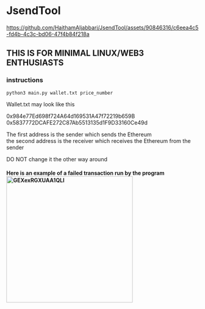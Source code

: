 # JsendTool

https://github.com/HaithamAljabbari/JsendTool/assets/90846316/c6eea4c5-fd4b-4c3c-bd06-47f4b84f218a


<h2>THIS IS FOR MINIMAL LINUX/WEB3 ENTHUSIASTS</h2>

<h3>instructions</h3>

``` 
python3 main.py wallet.txt price_number
```

Wallet.txt may look like this

0x984e77Ed698f724A64d169531A47f72219b659B
<br>0x5837772DCAFE272C87Ab5513135d1F9D33160Ce49d

The first address is the sender which sends the Ethereum
<br>the second address is the receiver which receives the Ethereum from the sender

</h4>DO NOT change it the other way around<h4>

Here is an example of a failed transaction run by the program<br>
<img width="331" alt="GEXexRGXUAA1QLl" src="https://github.com/HaithamAljabbari/JsendTool/assets/90846316/b604c51c-da3e-4336-9b43-003e25f5d032">
